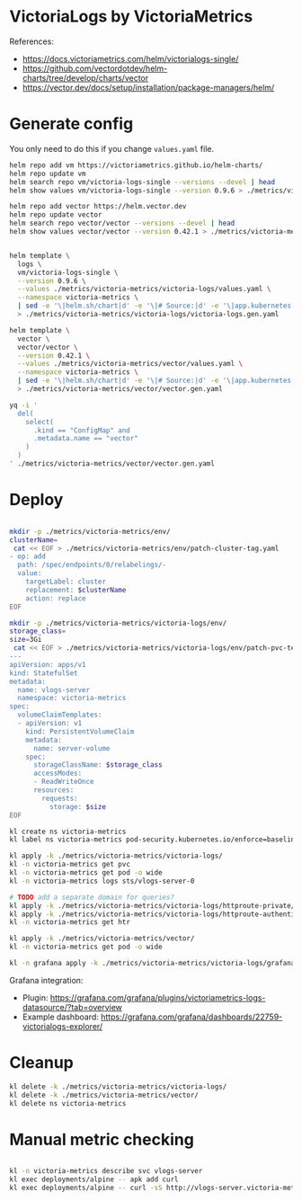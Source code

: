 
# VictoriaLogs by VictoriaMetrics

References:
- https://docs.victoriametrics.com/helm/victorialogs-single/
- https://github.com/vectordotdev/helm-charts/tree/develop/charts/vector
- https://vector.dev/docs/setup/installation/package-managers/helm/

# Generate config

You only need to do this if you change `values.yaml` file.

```bash
helm repo add vm https://victoriametrics.github.io/helm-charts/
helm repo update vm
helm search repo vm/victoria-logs-single --versions --devel | head
helm show values vm/victoria-logs-single --version 0.9.6 > ./metrics/victoria-metrics/victoria-logs/default-values.yaml

helm repo add vector https://helm.vector.dev
helm repo update vector
helm search repo vector/vector --versions --devel | head
helm show values vector/vector --version 0.42.1 > ./metrics/victoria-metrics/vector/default-values.yaml
```

```bash

helm template \
  logs \
  vm/victoria-logs-single \
  --version 0.9.6 \
  --values ./metrics/victoria-metrics/victoria-logs/values.yaml \
  --namespace victoria-metrics \
  | sed -e '\|helm.sh/chart|d' -e '\|# Source:|d' -e '\|app.kubernetes.io/managed-by: Helm|d' -e '\|app.kubernetes.io/instance:|d' -e '\|app.kubernetes.io/version|d' -e '\|creationTimestamp: null|d' \
  > ./metrics/victoria-metrics/victoria-logs/victoria-logs.gen.yaml

helm template \
  vector \
  vector/vector \
  --version 0.42.1 \
  --values ./metrics/victoria-metrics/vector/values.yaml \
  --namespace victoria-metrics \
  | sed -e '\|helm.sh/chart|d' -e '\|# Source:|d' -e '\|app.kubernetes.io/managed-by: Helm|d' -e '\|app.kubernetes.io/instance:|d' -e '\|app.kubernetes.io/version|d' -e '\|creationTimestamp: null|d' \
  > ./metrics/victoria-metrics/vector/vector.gen.yaml

yq -i '
  del(
    select(
      .kind == "ConfigMap" and
      .metadata.name == "vector"
    )
  )
' ./metrics/victoria-metrics/vector/vector.gen.yaml

```

# Deploy

```bash

mkdir -p ./metrics/victoria-metrics/env/
clusterName=
 cat << EOF > ./metrics/victoria-metrics/env/patch-cluster-tag.yaml
- op: add
  path: /spec/endpoints/0/relabelings/-
  value:
    targetLabel: cluster
    replacement: $clusterName
    action: replace
EOF

mkdir -p ./metrics/victoria-metrics/victoria-logs/env/
storage_class=
size=3Gi
 cat << EOF > ./metrics/victoria-metrics/victoria-logs/env/patch-pvc-template.yaml
---
apiVersion: apps/v1
kind: StatefulSet
metadata:
  name: vlogs-server
  namespace: victoria-metrics
spec:
  volumeClaimTemplates:
  - apiVersion: v1
    kind: PersistentVolumeClaim
    metadata:
      name: server-volume
    spec:
      storageClassName: $storage_class
      accessModes:
      - ReadWriteOnce
      resources:
        requests:
          storage: $size
EOF

kl create ns victoria-metrics
kl label ns victoria-metrics pod-security.kubernetes.io/enforce=baseline

kl apply -k ./metrics/victoria-metrics/victoria-logs/
kl -n victoria-metrics get pvc
kl -n victoria-metrics get pod -o wide
kl -n victoria-metrics logs sts/vlogs-server-0

# TODO add a separate domain for queries?
kl apply -k ./metrics/victoria-metrics/victoria-logs/httproute-private/
kl apply -k ./metrics/victoria-metrics/victoria-logs/httproute-authentik/
kl -n victoria-metrics get htr

kl apply -k ./metrics/victoria-metrics/vector/
kl -n victoria-metrics get pod -o wide

kl -n grafana apply -k ./metrics/victoria-metrics/victoria-logs/grafana-datasource/

```

Grafana integration:
- Plugin: https://grafana.com/grafana/plugins/victoriametrics-logs-datasource/?tab=overview
- Example dashboard: https://grafana.com/grafana/dashboards/22759-victorialogs-explorer/

# Cleanup

```bash
kl delete -k ./metrics/victoria-metrics/victoria-logs/
kl delete -k ./metrics/victoria-metrics/vector/
kl delete ns victoria-metrics
```

# Manual metric checking

```bash

kl -n victoria-metrics describe svc vlogs-server
kl exec deployments/alpine -- apk add curl
kl exec deployments/alpine -- curl -sS http://vlogs-server.victoria-metrics:9428/metrics > ./vlogs-metrics.log

```
